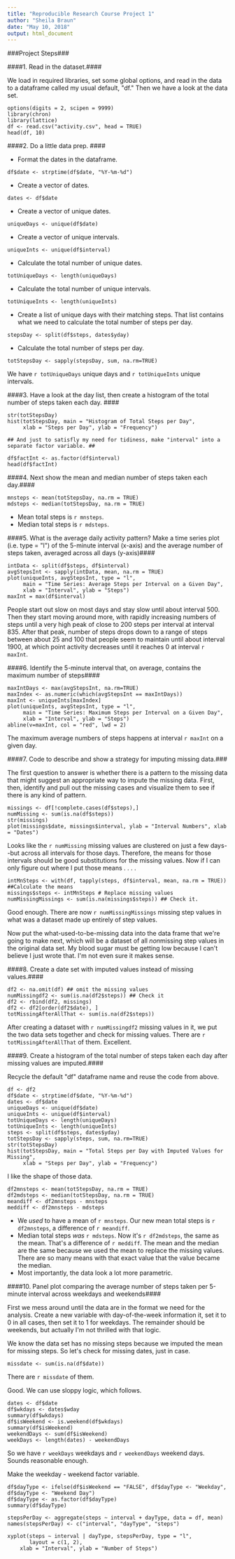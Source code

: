 ```yaml
---
title: "Reproducible Research Course Project 1"
author: "Sheila Braun"
date: "May 10, 2018"
output: html_document
---
```


###Project Steps###

####1. Read in the dataset.####

We load in required libraries, set some global options, and read in the data to a dataframe called my usual default, "df." Then we have a look at the data set. 

```{r getdata}
options(digits = 2, scipen = 9999)
library(chron)
library(lattice)
df <- read.csv("activity.csv", head = TRUE)
head(df, 10)
```

####2. Do a little data prep.  ####

- Format the dates in the dataframe.  

```{r formatDates}
df$date <- strptime(df$date, "%Y-%m-%d")
```  

- Create a vector of dates.

```{r createDateVector}
dates <- df$date
```  

- Create a vector of unique dates.  

```{r createUniqueDateVector}
uniqueDays <- unique(df$date)
```  

- Create a vector of unique intervals.   

```{r createUniqueIntVector}
uniqueInts <- unique(df$interval)
```  

- Calculate the total number of unique dates.  

```{r calcDatesTot}
totUniqueDays <- length(uniqueDays)
```   

- Calculate the total number of unique intervals.  

```{r calcUniqueIntTot}
totUniqueInts <- length(uniqueInts)
```  

- Create a list of unique days with their matching steps. That list contains what we need to calculate the total number of steps per day. 

```{r createDayStepArray}
stepsDay <- split(df$steps, dates$yday)
```  
 - Calculate the total number of steps per day.
```{r calcTotStepsDay}
totStepsDay <- sapply(stepsDay, sum, na.rm=TRUE) 
```

We have `r totUniqueDays` unique days and `r totUniqueInts` unique intervals. 

####3. Have a look at the day list, then create a histogram of the total number of steps taken each day. #### 

```{r histsteps}
str(totStepsDay)
hist(totStepsDay, main = "Histogram of Total Steps per Day",
     xlab = "Steps per Day", ylab = "Frequency")

## And just to satisfly my need for tidiness, make "interval" into a separate factor variable. ##

df$factInt <- as.factor(df$interval)
head(df$factInt)

```

####4. Next show the mean and median number of steps taken each day.####

```{r computemnmd}
mnsteps <- mean(totStepsDay, na.rm = TRUE)
mdsteps <- median(totStepsDay, na.rm = TRUE)
```
- Mean total steps is `r mnsteps`.  
- Median total steps is `r mdsteps`.

####5. What is the average daily activity pattern? Make a time series plot (i.e. type = "l") of the 5-minute interval (x-axis) and the average number of steps taken, averaged across all days (y-axis)####

```{r timeseries}
intData <- split(df$steps, df$interval)
avgStepsInt <- sapply(intData, mean, na.rm = TRUE)
plot(uniqueInts, avgStepsInt, type = "l",
     main = "Time Series: Average Steps per Interval on a Given Day",
     xlab = "Interval", ylab = "Steps")
maxInt = max(df$interval)
```

People start out slow on most days and stay slow until about interval 500. Then they start moving around more, with rapidly increasing numbers of steps until a very high peak of close to 200 steps per interval at interval 835. After that peak, number of steps drops down to a range of steps between about 25 and 100 that people seem to maintain until about interval 1900, at which point activity decreases until it reaches 0 at interval `r maxInt`. 

####6. Identify the 5-minute interval that, on average, contains the maximum number of steps####

```{r findMax}
maxIntDays <- max(avgStepsInt, na.rm=TRUE)
maxIndex <- as.numeric(which(avgStepsInt == maxIntDays))
maxInt <- uniqueInts[maxIndex]
plot(uniqueInts, avgStepsInt, type = "l",
     main = "Time Series: Maximum Steps per Interval on a Given Day",
     xlab = "Interval", ylab = "Steps")
abline(v=maxInt, col = "red", lwd = 2)
```


The maximum average numbers of steps happens at interval `r maxInt` on a given day.

####7. Code to describe and show a strategy for imputing missing data.###


The first question to answer is whether there is a pattern to the missing data that might suggest an appropriate way to impute the missing data. First, then, identify and pull out the missing cases and visualize them to see if there is any kind of pattern. 


```{r IDMIss}
missings <- df[!complete.cases(df$steps),]
numMissing <- sum(is.na(df$steps))
str(missings)
plot(missings$date, missings$interval, ylab = "Interval Numbers", xlab = "Dates")
```

Looks like the `r numMissing` missing values are clustered on just a few days--but across all intervals for those days. Therefore, the means for those intervals should be good substitutions for the missing values. Now if I can only figure out where I put those means . . . .

```{r calcMissing}
intMnSteps <- with(df, tapply(steps, df$interval, mean, na.rm = TRUE)) ##Calculate the means
missings$steps <- intMnSteps # Replace missing values
numMissingMissings <- sum(is.na(missings$steps)) ## Check it. 
```

Good enough. There are now `r numMissingMissings` missing step values in what was a dataset made up entirely of step values. 

Now put the what-used-to-be-missing data into the data frame that we're going to make next, which will be a dataset of all *non*missing step values in the original data set. My blood sugar must be getting low because I can't believe I just wrote that. I'm not even sure it makes sense. 

####8. Create a date set with imputed values instead of missing values.####

```{r doTheImpute}
df2 <- na.omit(df) ## omit the missing values
numMissingdf2 <- sum(is.na(df2$steps)) ## Check it
df2 <- rbind(df2, missings)
df2 <- df2[order(df2$date), ]
totMissingAfterAllThat <- sum(is.na(df2$steps))
```

After creating a dataset with `r numMissingdf2` missing values in it, we put the two data sets together and check for missing values. There are `r totMissingAfterAllThat` of them. Excellent. 

####9. Create a histogram of the total number of steps taken each day after missing values are imputed.####

Recycle the default "df" dataframe name and reuse the code from above. 

```{r recycleReuse}
df <- df2
df$date <- strptime(df$date, "%Y-%m-%d")
dates <- df$date
uniqueDays <- unique(df$date)
uniqueInts <- unique(df$interval)
totUniqueDays <- length(uniqueDays)
totUniqueInts <- length(uniqueInts)
steps <- split(df$steps, dates$yday)
totStepsDay <- sapply(steps, sum, na.rm=TRUE)
str(totStepsDay)
hist(totStepsDay, main = "Total Steps per Day with Imputed Values for Missing",
     xlab = "Steps per Day", ylab = "Frequency")
```

I like the shape of those data. 

```{r newMnMd}
df2mnsteps <- mean(totStepsDay, na.rm = TRUE)
df2mdsteps <- median(totStepsDay, na.rm = TRUE)
meandiff <- df2mnsteps - mnsteps
meddiff <- df2mnsteps - mdsteps
```
- We *used* to have a mean of `r mnsteps`. Our new mean total steps is `r df2mnsteps`, a difference of `r meandiff`.   
- Median total steps *was* `r mdsteps`. Now it's `r df2mdsteps`, the same as the mean.  That's a difference of `r meddiff`. The mean and the median are the same because we used the mean to replace the missing values. There are so many means with that exact value that the value became the median.  
- Most importantly, the data look a lot more parametric.

####10. Panel plot comparing the average number of steps taken per 5-minute interval across weekdays and weekends####

First we mess around until the data are in the format we need for the analysis. Create a new variable with day-of-the-week information it, set it to 0 in all cases, then set it to 1 for weekdays. The remainder should be weekends, but actually I'm not thrilled with that logic. 

We know the data set has no missing steps because we imputed the mean for missing steps. So let's check for missing dates, just in case. 

```{r checkMissingDates}
missdate <- sum(is.na(df$date))
```

There are `r missdate` of them. 

Good. We can use sloppy logic, which follows.


```{r messAround}
dates <- df$date
df$wkdays <- dates$wday 
summary(df$wkdays)
df$isWeekend <- is.weekend(df$wkdays)
summary(df$isWeekend)
weekendDays <- sum(df$isWeekend)
weekDays <- length(dates) - weekendDays
```

So we have `r weekDays` weekdays and `r weekendDays` weekend days. Sounds reasonable enough. 

Make the weekday - weekend factor variable. 

```{r makeDayTypeFactor}
df$dayType <- ifelse(df$isWeekend == "FALSE", df$dayType <- "Weekday", df$dayType <- "Weekend Day")
df$dayType <- as.factor(df$dayType)
summary(df$dayType)
```


```{r stepsPerDay}
stepsPerDay <- aggregate(steps ~ interval + dayType, data = df, mean)
names(stepsPerDay) <- c("interval", "dayType", "steps")
```

```{r}
xyplot(steps ~ interval | dayType, stepsPerDay, type = "l", 
       layout = c(1, 2), 
    xlab = "Interval", ylab = "Number of Steps")
```

